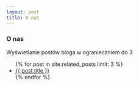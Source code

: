 ```yaml
---
layout: post
title: O nas
---
```


### O nas

Wyświetlanie postów bloga w ogranieczniem do 3

<ul class="related_posts">
  {% for post in site.related_posts limit: 3 %}
    <li><a href="{{ post.url }}">{{ post.title }}</a></li>
  {% endfor %}
</ul>
